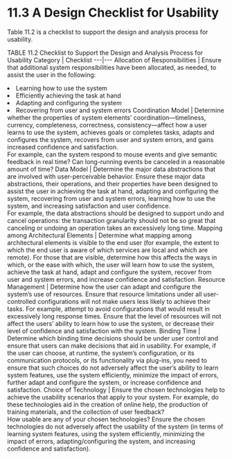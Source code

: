 11.3 A Design Checklist for Usability
===

Table 11.2 is a checklist to support the design and analysis process for usability.

TABLE 11.2 Checklist to Support the Design and Analysis Process for Usability
Category | Checklist
---|---
Allocation of Responsibilities | Ensure that additional system responsibilities have been allocated, as needed, to assist the user in the following: <br><li> Learning how to use the system <br><li> Efficiently achieving the task at hand <br><li> Adapting and configuring the system <br><li> Recovering from user and system errors
Coordination Model | Determine whether the properties of system elements’ coordination—timeliness, currency, completeness, correctness, consistency—affect how a user learns to use the system, achieves goals or completes tasks, adapts and configures the system, recovers from user and system errors, and gains increased confidence and satisfaction. <br>For example, can the system respond to mouse events and give semantic feedback in real time? Can long-running events be canceled in a reasonable amount of time? 
Data Model | Determine the major data abstractions that are involved with user-perceivable behavior. Ensure these major data abstractions, their operations, and their properties have been designed to assist the user in achieving the task at hand, adapting and configuring the system, recovering from user and system errors, learning how to use the system, and increasing satisfaction and user confidence. <br>For example, the data abstractions should be designed to support undo and cancel operations: the transaction granularity should not be so great that canceling or undoing an operation takes an excessively long time.
Mapping among Architectural Elements | Determine what mapping among architectural elements is visible to the end user (for example, the extent to which the end user is aware of which services are local and which are remote). For those that are visible, determine how this affects the ways in which, or the ease with which, the user will learn how to use the system, achieve the task at hand, adapt and configure the system, recover from user and system errors, and increase confidence and satisfaction.
Resource Management | Determine how the user can adapt and configure the system’s use of resources. Ensure that resource limitations under all user-controlled configurations will not make users less likely to achieve their tasks. For example, attempt to avoid configurations that would result in excessively long response times. Ensure that the level of resources will not affect the users’ ability to learn how to use the system, or decrease their level of confidence and satisfaction with the system.
Binding Time | Determine which binding time decisions should be under user control and ensure that users can make decisions that aid in usability. For example, if the user can choose, at runtime, the system’s configuration, or its communication protocols, or its functionality via plug-ins, you need to ensure that such choices do not adversely affect the user’s ability to learn system features, use the system efficiently, minimize the impact of errors, further adapt and configure the system, or increase confidence and satisfaction.
Choice of Technology | Ensure the chosen technologies help to achieve the usability scenarios that apply to your system. For example, do these technologies aid in the creation of online help, the production of training materials, and the collection of user feedback? <br>How usable are any of your chosen technologies? Ensure the chosen technologies do not adversely affect the usability of the system (in terms of learning system features, using the system efficiently, minimizing the impact of errors, adapting/configuring the system, and increasing confidence and satisfaction).

